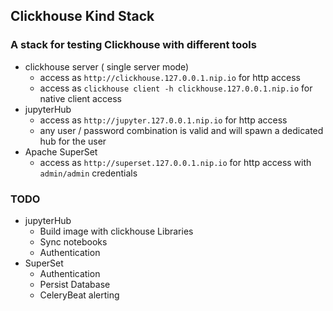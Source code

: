 ## Clickhouse Kind Stack

### A stack for testing Clickhouse with different tools 

* clickhouse server ( single server mode)
  * access as `http://clickhouse.127.0.0.1.nip.io` for http access
  * access as `clickhouse client -h clickhouse.127.0.0.1.nip.io` for native client access
* jupyterHub
  * access as `http://jupyter.127.0.0.1.nip.io` for http access
  * any user / password combination is valid and will spawn a dedicated hub for the user
* Apache SuperSet 
  * access as `http://superset.127.0.0.1.nip.io` for http access with `admin/admin` credentials

### TODO

* jupyterHub
  * Build image with clickhouse Libraries
  * Sync notebooks 
  * Authentication
* SuperSet
  * Authentication
  * Persist Database
  * CeleryBeat alerting
